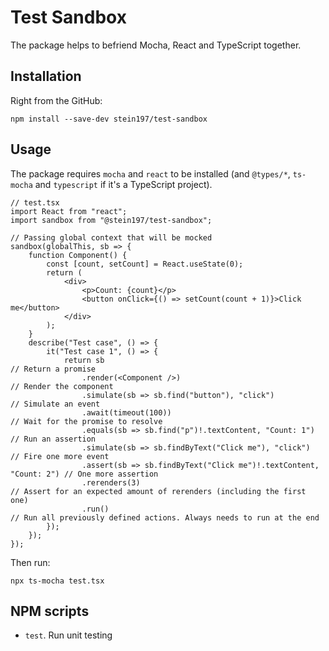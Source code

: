 # Test Sandbox
The package helps to befriend Mocha, React and TypeScript together.

## Installation
Right from the GitHub:
```
npm install --save-dev stein197/test-sandbox
```

## Usage
The package requires `mocha` and `react` to be installed (and `@types/*`, `ts-mocha` and `typescript` if it's a TypeScript project).
```tsx
// test.tsx
import React from "react";
import sandbox from "@stein197/test-sandbox";

// Passing global context that will be mocked
sandbox(globalThis, sb => {
	function Component() {
		const [count, setCount] = React.useState(0);
		return (
			<div>
				<p>Count: {count}</p>
				<button onClick={() => setCount(count + 1)}>Click me</button>
			</div>
		);
	}
	describe("Test case", () => {
		it("Test case 1", () => {
			return sb                                                             // Return a promise
				.render(<Component />)                                            // Render the component
				.simulate(sb => sb.find("button"), "click")                       // Simulate an event
				.await(timeout(100))                                              // Wait for the promise to resolve
				.equals(sb => sb.find("p")!.textContent, "Count: 1")              // Run an assertion
				.simulate(sb => sb.findByText("Click me"), "click")               // Fire one more event
				.assert(sb => sb.findByText("Click me")!.textContent, "Count: 2") // One more assertion
				.rerenders(3)                                                     // Assert for an expected amount of rerenders (including the first one)
				.run()                                                            // Run all previously defined actions. Always needs to run at the end
		});
	});
});
```

Then run:
```
npx ts-mocha test.tsx
```

## NPM scripts
- `test`. Run unit testing
